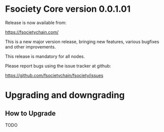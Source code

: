 Fsociety Core version 0.0.1.01
==========================

Release is now available from:

<https://fsocietychain.com/>

This is a new major version release, bringing new features, various bugfixes
and other improvements.

This release is mandatory for all nodes.

Please report bugs using the issue tracker at github:

<https://github.com/fsocietychain/fsociety/issues>


Upgrading and downgrading
=========================

How to Upgrade
--------------
TODO
